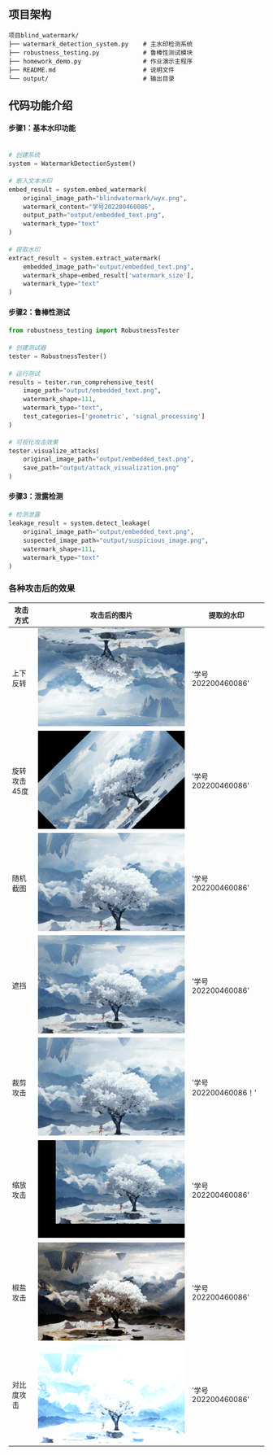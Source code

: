## 项目架构

```
项目blind_watermark/
├── watermark_detection_system.py    # 主水印检测系统
├── robustness_testing.py            # 鲁棒性测试模块
├── homework_demo.py                 # 作业演示主程序
├── README.md                        # 说明文件
└── output/                          # 输出目录
```

## 代码功能介绍

#### 步骤1：基本水印功能
```python

# 创建系统
system = WatermarkDetectionSystem()

# 嵌入文本水印
embed_result = system.embed_watermark(
    original_image_path="blindwatermark/wyx.png",
    watermark_content="学号202200460086",
    output_path="output/embedded_text.png",
    watermark_type="text"
)

# 提取水印
extract_result = system.extract_watermark(
    embedded_image_path="output/embedded_text.png",
    watermark_shape=embed_result['watermark_size'],
    watermark_type="text"
)
```

#### 步骤2：鲁棒性测试
```python
from robustness_testing import RobustnessTester

# 创建测试器
tester = RobustnessTester()

# 运行测试
results = tester.run_comprehensive_test(
    image_path="output/embedded_text.png",
    watermark_shape=111,
    watermark_type="text",
    test_categories=['geometric', 'signal_processing']
)

# 可视化攻击效果
tester.visualize_attacks(
    original_image_path="output/embedded_text.png",
    save_path="output/attack_visualization.png"
)
```

#### 步骤3：泄露检测
```python
# 检测泄露
leakage_result = system.detect_leakage(
    original_image_path="output/embedded_text.png",
    suspected_image_path="output/suspicious_image.png",
    watermark_shape=111,
    watermark_type="text"
)
```

### 各种攻击后的效果

|攻击方式|攻击后的图片|提取的水印|
|--|--|--|
|上下反转|![旋转攻击](output\attacked_geometric_flipping.png)|'学号202200460086'|
|旋转攻击45度|![旋转攻击](output\attacked_geometric_rotation.png)|'学号202200460086'|
|随机截图|![截屏攻击](output\attacked_geometric_cropping.png)|'学号202200460086'|
|遮挡| ![遮挡攻击](output\attacked_geometric_scaling.png) |'学号202200460086'|
|裁剪攻击|![纵向裁剪攻击](output\attacked_geometric_cropping.png)|'学号202200460086！'|
|缩放攻击|![缩放攻击](output\attacked_geometric_translation.png)|'学号202200460086'|
|椒盐攻击|![椒盐攻击](output\attacked_signal_processing_histogram_equalization.png)|'学号202200460086'|
|对比度攻击|![亮度(对比度)攻击](output\attacked_signal_processing_noise.png)|'学号202200460086'|
